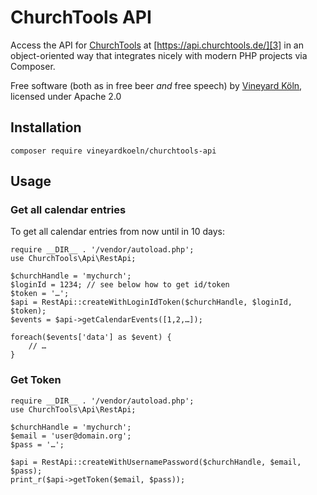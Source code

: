 # ChurchTools API

Access the API for [ChurchTools][1] at [https://api.churchtools.de/][3] in an object-oriented way that integrates nicely with modern PHP projects via Composer.

Free software (both as in free beer *and* free speech) by [Vineyard Köln][2], licensed under Apache 2.0

[1]: https://church.tools/
[2]: https://vineyard.koeln/
[3]: https://api.churchtools.de/

## Installation

`composer require vineyardkoeln/churchtools-api`

## Usage

### Get all calendar entries

To get all calendar entries from now until in 10 days:

```
require __DIR__ . '/vendor/autoload.php';
use ChurchTools\Api\RestApi;

$churchHandle = 'mychurch';
$loginId = 1234; // see below how to get id/token
$token = '…';
$api = RestApi::createWithLoginIdToken($churchHandle, $loginId, $token);
$events = $api->getCalendarEvents([1,2,…]);

foreach($events['data'] as $event) {
    // …
}
```

### Get Token

```
require __DIR__ . '/vendor/autoload.php';
use ChurchTools\Api\RestApi;

$churchHandle = 'mychurch';
$email = 'user@domain.org';
$pass = '…';

$api = RestApi::createWithUsernamePassword($churchHandle, $email, $pass);
print_r($api->getToken($email, $pass));
```
